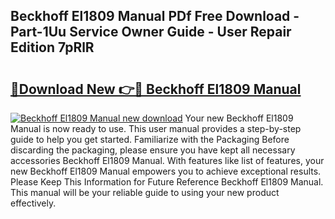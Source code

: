 ## Beckhoff El1809 Manual PDf Free Download - Part-1Uu Service Owner Guide - User Repair Edition 7pRlR

# <h2><a href="http://bc38917.oget.top/?id=Beckhoff+El1809+Manual">🔗Download New 👉🔴 Beckhoff El1809 Manual</a></h2>

[![Beckhoff El1809 Manual new download](https://i.imgur.com/5g1atiW.png)](http://bc38917.oget.top/?id=Beckhoff+El1809+Manual)
Your new Beckhoff El1809 Manual is now ready to use. This user manual provides a step-by-step guide to help you get started. Familiarize with the Packaging Before discarding the packaging, please ensure you have kept all necessary accessories Beckhoff El1809 Manual. With features like list of features, your new Beckhoff El1809 Manual empowers you to achieve exceptional results. Please Keep This Information for Future Reference Beckhoff El1809 Manual. This manual will be your reliable guide to using your new product effectively.
